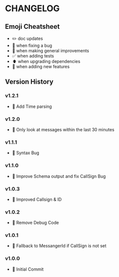 # CHANGELOG

## Emoji Cheatsheet
- :pencil2: doc updates
- :bug: when fixing a bug
- :rocket: when making general improvements
- :white_check_mark: when adding tests
- :arrow_up: when upgrading dependencies
- :tada: when adding new features

## Version History

### v1.2.1

- :bug: Add Time parsing

### v1.2.0

- :rocket: Only look at messages within the last 30 minutes

### v1.1.1

- :bug: Syntax Bug

### v1.1.0

- :tada: Improve Schema output and fix CallSign Bug

### v1.0.3

- :bug: Improved Callsign & ID

### v1.0.2

- :bug: Remove Debug Code

### v1.0.1

- :bug: Fallback to MessangerId if CallSign is not set

### v1.0.0

- :tada: Initial Commit
